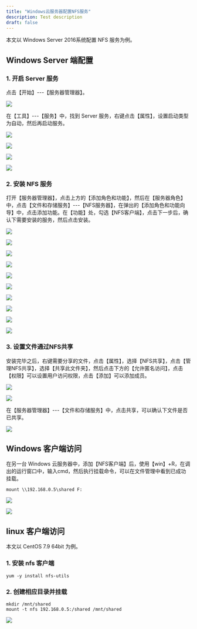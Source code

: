 ```yaml
---
title: "Windows云服务器配置NFS服务"
description: Test description
draft: false
---
```



本文以 Windows Server 2016系统配置 NFS 服务为例。

## Windows Server 端配置

### 1. 开启 Server 服务

点击【开始】---【服务器管理器】。

![](../../_images/win_nfs_1.png)

在【工具】---【服务】中，找到 Server 服务，右键点击【属性】，设置启动类型为自动，然后再启动服务。

![](../../_images/win_nfs_2.png)

![](../../_images/win_nfs_3.png)

![](../../_images/win_nfs_4.png)

![](../../_images/win_nfs_5.png)

### 2. 安装 NFS 服务

打开【服务器管理器】，点击上方的【添加角色和功能】，然后在【服务器角色】中，点击【文件和存储服务】---【NFS服务器】，在弹出的【添加角色和功能向导】中，点击添加功能。在【功能】处，勾选【NFS客户端】，点击下一步后，确认下需要安装的服务，然后点击安装。

![](../../_images/win_nfs_6.png)

![](../../_images/win_nfs_7.png)

![](../../_images/win_nfs_8.png)

![](../../_images/win_nfs_9.png)

![](../../_images/win_nfs_10.png)

![](../../_images/win_nfs_11.png)

![](../../_images/win_nfs_12.png)

![](../../_images/win_nfs_13.png)

![](../../_images/win_nfs_14.png)

![](../../_images/win_nfs_15.png)

### 3. 设置文件通过NFS共享

安装完毕之后，右键需要分享的文件，点击【属性】，选择【NFS共享】，点击【管理NFS共享】，选择【共享此文件夹】，然后点击下方的【允许匿名访问】，点击【权限】可以设置用户访问权限，点击【添加】可以添加成员。

![](../../_images/win_nfs_16.png)

![](../../_images/win_nfs_17.png)

在【服务器管理器】---【文件和存储服务】中，点击共享，可以确认下文件是否已共享。

![](../../_images/win_nfs_18.png)

## Windows 客户端访问

在另一台 Windows 云服务器中，添加【NFS客户端】后，使用【win】+R，在调出的运行窗口中，输入cmd，然后执行挂载命令，可以在文件管理中看到已成功挂载。

```shell
mount \\192.168.0.5\shared F:
```

![](../../_images/win_nfs_19.png)

![](../../_images/win_nfs_20.png)

## linux 客户端访问

本文以 CentOS 7.9 64bit 为例。

### 1. 安装 nfs 客户端

```shell
yum -y install nfs-utils
```

### 2. 创建相应目录并挂载

```shell
mkdir /mnt/shared
mount -t nfs 192.168.0.5:/shared /mnt/shared
```

![](../../_images/win_nfs_21.png)
